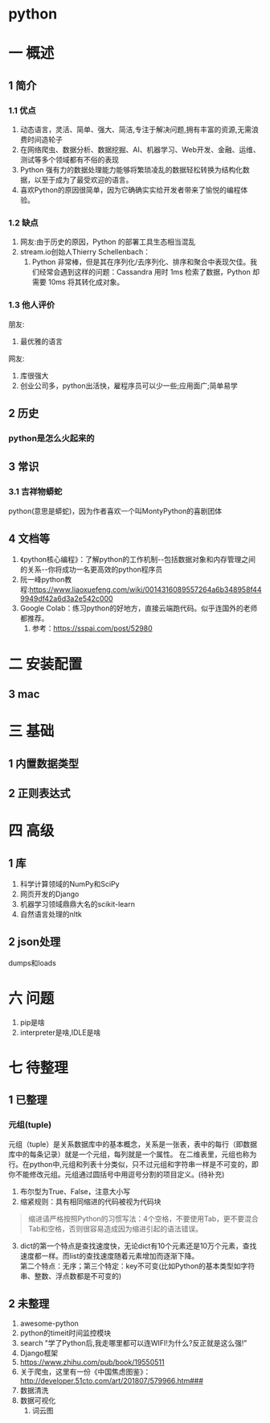 # python
# 一 概述
## 1 简介
### 1.1 优点
1. 动态语言，灵活、简单、强大、简洁,专注于解决问题,拥有丰富的资源,无需浪费时间造轮子
2. 在网络爬虫、数据分析、数据挖掘、AI、机器学习、Web开发、金融、运维、测试等多个领域都有不俗的表现
3. Python 强有力的数据处理能力能够将繁琐凌乱的数据轻松转换为结构化数据，以至于成为了最受欢迎的语言。
4. 喜欢Python的原因很简单，因为它确确实实给开发者带来了愉悦的编程体验。

### 1.2 缺点
1. 网友:由于历史的原因，Python 的部署工具生态相当混乱
2. stream.io创始人Thierry Schellenbach：
    1. Python 非常棒，但是其在序列化/去序列化、排序和聚合中表现欠佳。我们经常会遇到这样的问题：Cassandra 用时 1ms 检索了数据，Python 却需要 10ms 将其转化成对象。

### 1.3 他人评价
朋友:
1. 最优雅的语言

网友:
1. 库很强大
2. 创业公司多，python出活快，雇程序员可以少一些;应用面广;简单易学

## 2 历史
### python是怎么火起来的

## 3 常识
### 3.1 吉祥物蟒蛇
python(意思是蟒蛇)，因为作者喜欢一个叫MontyPython的喜剧团体

## 4 文档等
1. 《python核心编程》：了解python的工作机制--包括数据对象和内存管理之间的关系--你将成功一名更高效的python程序员
2. 阮一峰python教程:https://www.liaoxuefeng.com/wiki/0014316089557264a6b348958f449949df42a6d3a2e542c000
3. Google Colab：练习python的好地方，直接云端跑代码。似乎连国外的老师都推荐。
   1. 参考：https://sspai.com/post/52980

# 二 安装配置
## 3 mac

# 三 基础
## 1 内置数据类型

## 2 正则表达式

# 四 高级
## 1 库
1. 科学计算领域的NumPy和SciPy
2. 网页开发的Django
3. 机器学习领域鼎鼎大名的scikit-learn
4. 自然语言处理的nltk

## 2 json处理
dumps和loads

# 六 问题
1. pip是啥
2. interpreter是啥,IDLE是啥

# 七 待整理
## 1 已整理
### 元组(tuple)
元组（tuple）是关系数据库中的基本概念，关系是一张表，表中的每行（即数据库中的每条记录）就是一个元组，每列就是一个属性。 在二维表里，元组也称为行。在python中,元组和列表十分类似，只不过元组和字符串一样是不可变的，即你不能修改元组。元组通过圆括号中用逗号分割的项目定义。(待补充)

1. 布尔型为True、False，注意大小写
2. 缩紧规则：具有相同缩进的代码被视为代码块
>缩进请严格按照Python的习惯写法：4个空格，不要使用Tab，更不要混合Tab和空格，否则很容易造成因为缩进引起的语法错误。

3. dict的第一个特点是查找速度快，无论dict有10个元素还是10万个元素，查找速度都一样。而list的查找速度随着元素增加而逐渐下降。  
第二个特点：无序；第三个特定：key不可变(比如Python的基本类型如字符串、整数、浮点数都是不可变的)

## 2 未整理
1. awesome-python
2. python的timeit时间监控模块
3. search "学了Python后,我走哪里都可以连WIFI!为什么?反正就是这么强!"
4. Django框架
5. https://www.zhihu.com/pub/book/19550511
6. 关于爬虫，这里有一份《中国焦虑图鉴》：http://developer.51cto.com/art/201807/579966.htm###
7. 数据清洗
8. 数据可视化
    1. 词云图